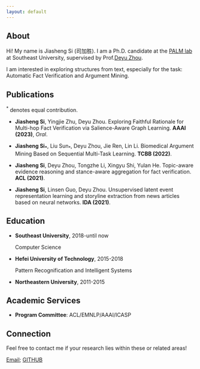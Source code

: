 ```yaml
---
layout: default
---
```



## About
Hi! My name is Jiasheng Si (司加胜). I am a Ph.D. candidate at the [PALM lab](http://palm.seu.edu.cn/) at Southeast University, supervised by Prof.[Deyu Zhou](http://palm.seu.edu.cn/zhoudeyu/Home.html).

I am interested in exploring structures from text, especially for the task: Automatic Fact Verification and Argument Mining.


## Publications

<sup>*</sup> denotes equal contribution.

- **Jiasheng Si**, Yingjie Zhu, Deyu Zhou. Exploring Faithful Rationale for Multi-hop Fact Verification via Salience-Aware Graph Learning. **AAAI (2023)**, *Oral*.
  
 
- **Jiasheng Si<sub>*</sub>**, Liu Sun<sub>*</sub>, Deyu Zhou, Jie Ren, Lin Li. Biomedical Argument Mining Based on Sequential Multi-Task Learning. **TCBB (2022)**.
  

- **Jiasheng Si**, Deyu Zhou, Tongzhe Li, Xingyu Shi, Yulan He. Topic-aware evidence reasoning and stance-aware aggregation for fact verification. **ACL (2021)**. 
  

- **Jiasheng Si**, Linsen Guo, Deyu Zhou. Unsupervised latent event representation learning and storyline extraction from news articles based on neural networks.  **IDA (2021)**.
  
  
  
## Education
  
- **Southeast University**, 2018-until now
  
  Computer Science
  
- **Hefei University of Technology**, 2015-2018
    
  Pattern Recognification and Intelligent Systems
  
- **Northeastern University**, 2011-2015
    


## Academic Services
- **Program Committee**: ACL/EMNLP/AAAI/ICASP


## Connection
Feel free to contact me if your research lies within these or related areas!

[Email](mailto:jasensi@163.com); [GITHUB](https://github.com/jasenchn)
